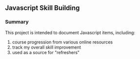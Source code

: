 ## Javascript Skill Building

### Summary

This project is intended to document Javascript items, including: 
1. course progression from various online resources
2. track my overall skill improvement
3. used as a source for "refreshers"

